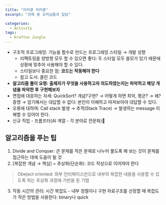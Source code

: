 ```yaml
---
title: "이러쿵 저러쿵"
excerpt: "과제 중 코치님들과 잡담"

categories:
  - Activity
tags:
  - Krafton Jungle
---
```

- 구조적 프로그래밍: 기능을 함수로 만드는 프로그래밍 스타일 → 개발 성향
    - 리팩토링을 양방향 모두 할 수 있으면 좋다: 두 스타일 모두 쓸모가 있기 때문에 상황에 맞추어 사용해야 할 수 있다.
    - 스타일보다 중요한 점: **코드는 작동해야 한다**
    - 참고 도서: 클린 코드
- **알고리즘 풀이 요령: 출제자가 무엇을 사용하고자 의도하였는지는 파악하고 해당 개념을 파악한 후 구현해보자**
- 면접에 대응하는 자세: QuickSort? 개념?구현? → 어떻게 하면 최악, 평균? → 왜? 증명 → 암기해서는 대답할 수 없다: 본인이 이해하고 따져보아야 대답할 수 있다.
- 오류에 대하여: Call stack 발생 → 추적(Stack Trace) → 발생하는 message 이해할 수 있어야 한다.
- 신규 직업 - 프롬프터(AI 계열 - 각 분야로 전문화)💬

## 알고리즘을 푸는 팁

1. Divide and Conquer: 큰 문제를 작은 문제로 나누어 풀도록 해 보는 것이 문제를 접근하는 데에 도움이 될 것
2. [복잡한 개념 → 핵심] = 추상화(단순화): 코드 작성으로 이어져야 한다

>    Obeject oriented: 외부 인터페이스만으로 내부의 복잡한 내용을 사용할 수 있도록 하는 추상화 과정에 기반을 둔 기법

3. 작동 시간의 관리: 시간 복잡도 - 내부 정렬이나 구현 자료구조를 선정할 때 복잡도가 작은 방법을 사용한다: binary나 quick
